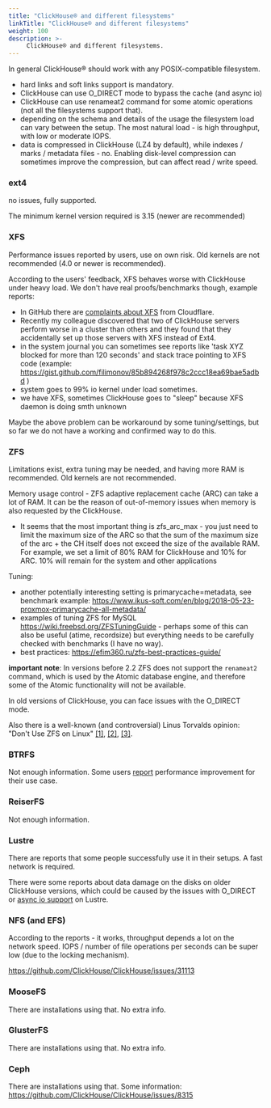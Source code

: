 ```yaml
---
title: "ClickHouse® and different filesystems"
linkTitle: "ClickHouse® and different filesystems"
weight: 100
description: >-
     ClickHouse® and different filesystems.
---
```


In general ClickHouse® should work with any POSIX-compatible filesystem.

* hard links and soft links support is mandatory.
* ClickHouse can use O_DIRECT mode to bypass the cache (and async io)
* ClickHouse can use renameat2 command for some atomic operations (not all the filesystems support that).
* depending on the schema and details of the usage the filesystem load can vary between the setup. The most natural load - is high throughput, with low or moderate IOPS. 
* data is compressed in ClickHouse (LZ4 by default), while indexes / marks / metadata files  - no. Enabling disk-level compression can sometimes improve the compression, but can affect read / write speed.

### ext4 

no issues, fully supported. 

The minimum kernel version required is 3.15 (newer are recommended)

### XFS

Performance issues reported by users, use on own risk. Old kernels are not recommended (4.0 or newer is recommended). 

According to the users' feedback, XFS behaves worse with ClickHouse under heavy load.
We don't have real proofs/benchmarks though, example reports:
* In GitHub there are [complaints about XFS](https://github.com/ClickHouse/ClickHouse/issues/520) from Cloudflare.
* Recently my colleague discovered that two of ClickHouse servers perform worse in a cluster than
others and they found that they accidentally set up those servers with XFS instead of Ext4.
* in the system journal you can sometimes see reports like 'task XYZ blocked for more than 120 seconds' and stack trace pointing to XFS code (example: https://gist.github.com/filimonov/85b894268f978c2ccc18ea69bae5adbd )
* system goes to 99% io kernel under load sometimes.
* we have XFS, sometimes ClickHouse goes to "sleep" because XFS daemon is doing smth unknown

Maybe the above problem can be workaround by some tuning/settings, but so far we do not have a working and confirmed way to do this.

### ZFS 

Limitations exist, extra tuning may be needed, and having more RAM is recommended. Old kernels are not recommended.

Memory usage control - ZFS adaptive replacement cache (ARC) can take a lot of RAM.  It can be the reason of out-of-memory issues when memory is also requested by the ClickHouse.

* It seems that the most important thing is zfs_arc_max - you just need to limit the maximum size of the ARC so that the sum of the maximum size of the arc + the CH itself does not exceed the size of the available RAM. For example, we set a limit of 80% RAM for ClickHouse and 10% for ARC. 10% will remain for the system and other applications

Tuning:
* another potentially interesting setting is primarycache=metadata, see benchmark example: https://www.ikus-soft.com/en/blog/2018-05-23-proxmox-primarycache-all-metadata/
* examples of tuning ZFS for MySQL https://wiki.freebsd.org/ZFSTuningGuide - perhaps some of this can also be useful (atime, recordsize) but everything needs to be carefully checked with benchmarks (I have no way).
* best practices: https://efim360.ru/zfs-best-practices-guide/
  
**important note**: In versions before 2.2 ZFS does not support the `renameat2` command, which is used by the Atomic database engine, and
therefore some of the Atomic functionality will not be available. 

In old versions of ClickHouse, you can face issues with the O_DIRECT mode.

Also there is a well-known (and controversial) Linus Torvalds opinion: "Don't Use ZFS on Linux" [[1]](https://www.realworldtech.com/forum/?threadid=189711&curpostid=189841), [[2]](https://arstechnica.com/gadgets/2020/01/linus-torvalds-zfs-statements-arent-right-heres-the-straight-dope/), [[3]](https://arstechnica.com/gadgets/2020/01/linus-torvalds-zfs-statements-arent-right-heres-the-straight-dope/).

### BTRFS

Not enough information. Some users [report](https://github.com/ClickHouse/ClickHouse/issues/2743#issuecomment-517845388) performance improvement for their use case.

### ReiserFS

Not enough information. 

### Lustre

There are reports that some people successfully use it in their setups. 
A fast network is required.

There were some reports about data damage on the disks on older ClickHouse versions, which could be caused by the issues with O_DIRECT or [async io support](https://lustre-discuss.lustre.narkive.com/zwcvyEEY/asynchronous-posix-i-o-with-lustre) on Lustre.

### NFS (and EFS)

According to the reports - it works, throughput depends a lot on the network speed. IOPS / number of file operations per seconds can be super low (due to the locking mechanism).

https://github.com/ClickHouse/ClickHouse/issues/31113

### MooseFS

There are installations using that. No extra info.

### GlusterFS

There are installations using that. No extra info.

### Ceph

There are installations using that. Some information: https://github.com/ClickHouse/ClickHouse/issues/8315 
